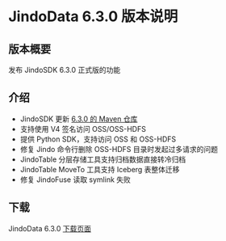 # JindoData 6.3.0 版本说明

## 版本概要

发布 JindoSDK 6.3.0 正式版的功能

## 介绍

- JindoSDK 更新 [6.3.0 的 Maven 仓库](oss-maven.md)
- 支持使用 V4 签名访问 OSS/OSS-HDFS
- 提供 Python SDK，支持访问 OSS 和 OSS-HDFS
- 修复 Jindo 命令行删除 OSS-HDFS 目录时发起过多请求的问题
- JindoTable 分层存储工具支持归档数据直接转冷归档
- JindoTable MoveTo 工具支持 Iceberg 表整体迁移
- 修复 JindoFuse 读取 symlink 失败

## 下载

JindoData 6.3.0 [下载页面](jindodata_download.md)
